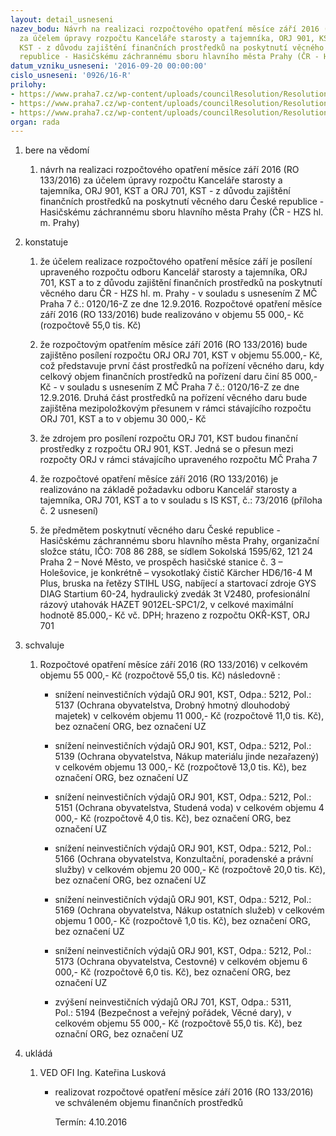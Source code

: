 ```yaml
---
layout: detail_usneseni
nazev_bodu: Návrh na realizaci rozpočtového opatření měsíce září 2016 (RO 133/2016)
  za účelem úpravy rozpočtu Kanceláře starosty a tajemníka, ORJ 901, KST a ORJ 701,
  KST - z důvodu zajištění finančních prostředků na poskytnutí věcného daru České
  republice - Hasičskému záchrannému sboru hlavního města Prahy (ČR - HZS hl. m. Prahy)
datum_vzniku_usneseni: '2016-09-20 00:00:00'
cislo_usneseni: '0926/16-R'
prilohy:
- https://www.praha7.cz/wp-content/uploads/councilResolution/Resolutions/27719/export/Duvodovazprava~108098.docx
- https://www.praha7.cz/wp-content/uploads/councilResolution/Resolutions/27719/export/IS_KST_73_2016_Pozadaveknarozpoctoveopatreni~108097.pdf
- https://www.praha7.cz/wp-content/uploads/councilResolution/Resolutions/27719/export/export~297809.pdf
organ: rada
---
```

<ol class="urzList_view" id="urzList">
<li class="urzClass1" id=""><span name="1">bere na vědomí</span> 
<ol class="urzOlClass">
<li class="urzClass2" style="TEXT-ALIGN: left" id=""><span><p>návrh na realizaci rozpočtového opatření měsíce září 2016 (RO 133/2016) za účelem úpravy rozpočtu Kanceláře starosty a tajemníka, ORJ 901, KST a ORJ 701, KST - z důvodu zajištění finančních prostředků na poskytnutí věcného daru České republice - Hasičskému záchrannému sboru hlavního města Prahy (ČR - HZS hl. m. Prahy)</p></span></li></ol></li>
<li class="urzClass1" id=""><span name="6">konstatuje</span> 
<ol class="urzOlClass">
<li class="urzClass2" style="TEXT-ALIGN: left" id=""><span><p>že účelem realizace rozpočtového opatření měsíce září je posílení upraveného rozpočtu odboru&nbsp;Kancelář starosty a tajemníka, ORJ 701, KST a to z důvodu zajištění finančních prostředků&nbsp;na poskytnutí věcného daru ČR - HZS hl. m. Prahy - v souladu s usnesením Z MČ Praha 7 č.: 0120/16-Z ze dne 12.9.2016. Rozpočtové opatření měsíce září 2016 (RO 133/2016) bude realizováno v objemu&nbsp;55 000,- Kč (rozpočtově 55,0 tis. Kč)</p></span></li>
<li class="urzClass2" style="TEXT-ALIGN: left" id=""><span><p>že rozpočtovým opatřením měsíce září 2016 (RO 133/2016) bude zajištěno posílení rozpočtu ORJ&nbsp;ORJ 701, KST v objemu 55.000,- Kč, což představuje první část prostředků na pořízení věcného daru, kdy celkový&nbsp;objem finančních prostředků&nbsp;na pořízení daru činí 85 000,- Kč - v souladu s usnesením Z MČ Praha 7 č.: 0120/16-Z ze dne 12.9.2016. Druhá část prostředků na pořízení věcného daru bude zajištěna mezipoložkovým přesunem v rámci stávajícího rozpočtu ORJ 701, KST a to v objemu 30 000,- Kč</p></span></li>
<li class="urzClass2" style="TEXT-ALIGN: left" id=""><span><p>že zdrojem pro posílení rozpočtu ORJ 701,&nbsp;KST budou finanční prostředky z rozpočtu ORJ 901, KST. Jedná se o přesun mezi rozpočty ORJ v rámci stávajícího upraveného rozpočtu MČ Praha 7</p></span></li>
<li class="urzClass2" style="TEXT-ALIGN: left" id=""><span><p>že rozpočtové opatření měsíce září 2016 (RO 133/2016)&nbsp;je realizováno na základě požadavku odboru Kancelář starosty a tajemníka, ORJ 701,&nbsp;KST a to v souladu s IS&nbsp;KST,&nbsp;č.: 73/2016 (příloha č. 2 usnesení)</p></span></li>
<li class="urzClass2" style="TEXT-ALIGN: left" id=""><span><p>že předmětem poskytnutí věcného daru České republice - Hasičskému záchrannému sboru hlavního města Prahy, organizační složce státu, IČO: 708 86 288, se sídlem Sokolská 1595/62, 121 24 Praha 2 – Nové Město, ve prospěch hasičské stanice č. 3 – Holešovice,&nbsp;je konkrétně – vysokotlaký čistič Kärcher HD6/16-4 M Plus, bruska na řetězy STIHL USG, nabíjecí a startovací zdroje GYS DIAG Startium 60-24, hydraulický zvedák 3t V2480, profesionální rázový utahovák HAZET 9012EL-SPC1/2, v celkové maximální hodnotě 85.000,- Kč vč. DPH; hrazeno z rozpočtu OKŘ-KST, ORJ 701</p></span></li></ol></li>
<li class="urzClass1" id=""><span name="24">schvaluje</span> 
<ol class="urzOlClass">
<li class="urzClass2" style="TEXT-ALIGN: left" id=""><span><p>Rozpočtové opatření měsíce září 2016 (RO 133/2016) v celkovém objemu&nbsp;55 000,- Kč (rozpočtově 55,0 tis. Kč) následovně :</p></span>
<ul class="urzUlClass">
<li class="urzClass3" style="TEXT-ALIGN: left" id=""><span><p>snížení neinvestičních výdajů ORJ 901, KST, Odpa.: 5212, Pol.: 5137 (Ochrana obyvatelstva,&nbsp;Drobný hmotný dlouhodobý majetek) v celkovém objemu&nbsp;11 000,- Kč (rozpočtově 11,0 tis. Kč), bez označení ORG, bez označení UZ</p></span></li>
<li class="urzClass3" style="TEXT-ALIGN: left" id=""><span><p>snížení neinvestičních výdajů ORJ 901, KST, Odpa.: 5212, Pol.: 5139 (Ochrana obyvatelstva, Nákup materiálu jinde nezařazený) v celkovém objemu 13 000,- Kč (rozpočtově 13,0 tis. Kč), bez označení ORG, bez označení UZ</p></span></li>
<li class="urzClass3" style="TEXT-ALIGN: left" id=""><span><p>snížení neinvestičních výdajů ORJ 901, KST, Odpa.: 5212, Pol.: 5151 (Ochrana obyvatelstva, Studená voda) v celkovém objemu&nbsp;4 000,- Kč (rozpočtově 4,0 tis. Kč), bez označení ORG, bez označení UZ</p></span></li>
<li class="urzClass3" style="TEXT-ALIGN: left" id=""><span><p>snížení neinvestičních výdajů ORJ 901, KST, Odpa.: 5212, Pol.: 5166 (Ochrana obyvatelstva,&nbsp;Konzultační, poradenské a právní služby) v celkovém objemu&nbsp;20 000,- Kč (rozpočtově 20,0 tis. Kč), bez označení ORG, bez označení UZ</p></span></li>
<li class="urzClass3" style="TEXT-ALIGN: left" id=""><span><p>snížení neinvestičních výdajů ORJ 901, KST, Odpa.: 5212, Pol.: 5169 (Ochrana obyvatelstva, Nákup ostatních služeb) v celkovém objemu&nbsp;1 000,- Kč (rozpočtově 1,0 tis. Kč), bez označení ORG, bez označení UZ</p></span></li>
<li class="urzClass3" style="TEXT-ALIGN: left" id=""><span><p>snížení neinvestičních výdajů ORJ 901, KST, Odpa.: 5212, Pol.: 5173 (Ochrana obyvatelstva, Cestovné) v celkovém objemu&nbsp;6 000,- Kč (rozpočtově 6,0 tis. Kč), bez označení ORG, bez označení UZ</p></span></li>
<li class="urzClass3" style="TEXT-ALIGN: left" id=""><span><p>zvýšení neinvestičních výdajů ORJ 701, KST, Odpa.: 5311, Pol.:&nbsp;5194 (Bezpečnost a veřejný pořádek, Věcné dary), v celkovém objemu&nbsp;55 000,- Kč (rozpočtově 55,0 tis. Kč),&nbsp;bez označní ORG,&nbsp;bez označení UZ</p></span></li></ul></li></ol></li><li class="urzClass1" id="urzUkoly"><span name="1">ukládá</span><ol class="urzOlClass"><li class="urzClass2"><span><p>VED OFI Ing. Kateřina Lusková</p></span><ul class="urzUlClass"><li class="urzClass3"><span><p>realizovat rozpočtové opatření měsíce září 2016 (RO 133/2016) ve schváleném objemu finančních prostředků</p></span><span class="urzUkolTermin">  Termín:&nbsp;4.10.2016</span></li></ul></li></ol></li>
</ol>